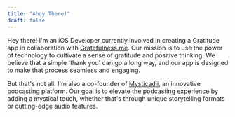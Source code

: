 ```yaml
---
title: "Ahoy There!"
draft: false
---
```


Hey there! I'm an iOS Developer currently involved in creating a Gratitude app in collaboration with [Gratefulness.me](https://gratefulness.me). Our mission is to use the power of technology to cultivate a sense of gratitude and positive thinking. We believe that a simple 'thank you' can go a long way, and our app is designed to make that process seamless and engaging.

But that's not all. I'm also a co-founder of [Mysticadii](https://mysticadii.com), an innovative podcasting platform. Our goal is to elevate the podcasting experience by adding a mystical touch, whether that's through unique storytelling formats or cutting-edge audio features.

